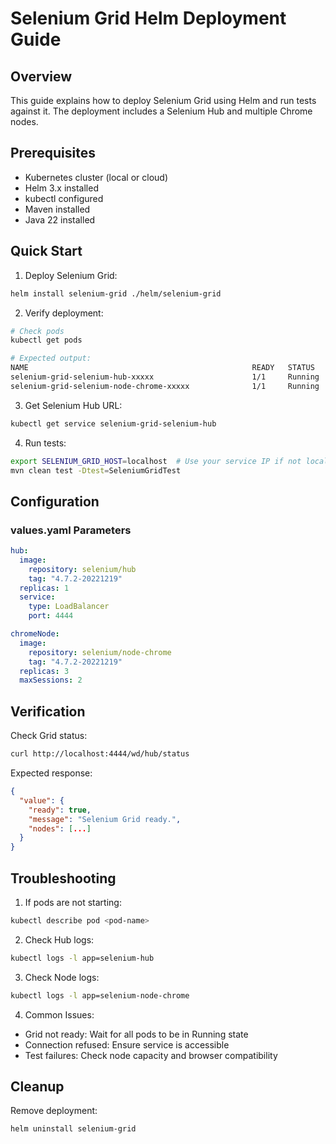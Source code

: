 # Selenium Grid Helm Deployment Guide

## Overview
This guide explains how to deploy Selenium Grid using Helm and run tests against it. The deployment includes a Selenium Hub and multiple Chrome nodes.

## Prerequisites
- Kubernetes cluster (local or cloud)
- Helm 3.x installed
- kubectl configured
- Maven installed
- Java 22 installed

## Quick Start

1. Deploy Selenium Grid:
```bash
helm install selenium-grid ./helm/selenium-grid
```

2. Verify deployment:
```bash
# Check pods
kubectl get pods

# Expected output:
NAME                                                  READY   STATUS    RESTARTS   AGE
selenium-grid-selenium-hub-xxxxx                      1/1     Running   0          1m
selenium-grid-selenium-node-chrome-xxxxx              1/1     Running   0          1m
```

3. Get Selenium Hub URL:
```bash
kubectl get service selenium-grid-selenium-hub
```

4. Run tests:
```bash
export SELENIUM_GRID_HOST=localhost  # Use your service IP if not local
mvn clean test -Dtest=SeleniumGridTest
```

## Configuration

### values.yaml Parameters
```yaml
hub:
  image:
    repository: selenium/hub
    tag: "4.7.2-20221219"
  replicas: 1
  service:
    type: LoadBalancer
    port: 4444

chromeNode:
  image:
    repository: selenium/node-chrome
    tag: "4.7.2-20221219"
  replicas: 3
  maxSessions: 2
```

## Verification

Check Grid status:
```bash
curl http://localhost:4444/wd/hub/status
```

Expected response:
```json
{
  "value": {
    "ready": true,
    "message": "Selenium Grid ready.",
    "nodes": [...]
  }
}
```

## Troubleshooting

1. If pods are not starting:
```bash
kubectl describe pod <pod-name>
```

2. Check Hub logs:
```bash
kubectl logs -l app=selenium-hub
```

3. Check Node logs:
```bash
kubectl logs -l app=selenium-node-chrome
```

4. Common Issues:
- Grid not ready: Wait for all pods to be in Running state
- Connection refused: Ensure service is accessible
- Test failures: Check node capacity and browser compatibility

## Cleanup

Remove deployment:
```bash
helm uninstall selenium-grid
```
